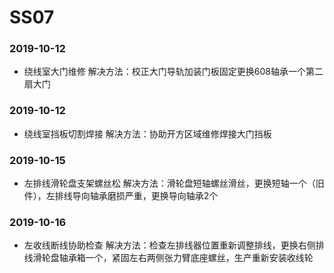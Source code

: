 ﻿# SS07
### 2019-10-12
* 绕线室大门维修 解决方法：校正大门导轨加装门板固定更换608轴承一个第二扇大门
### 2019-10-12
* 绕线室挡板切割焊接 解决方法：协助开方区域维修焊接大门挡板
### 2019-10-15
* 左排线滑轮盘支架螺丝松 解决方法：滑轮盘短轴螺丝滑丝，更换短轴一个（旧件），左排线导向轴承磨损严重，更换导向轴承2个
### 2019-10-16
* 左收线断线协助检查 解决方法：检查左排线器位置重新调整排线，更换右侧排线滑轮盘轴承箱一个，紧固左右两侧张力臂底座螺丝，生产重新安装收线轮


























